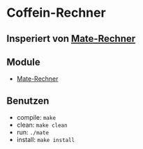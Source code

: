 # Coffein-Rechner

## Insperiert von [Mate-Rechner](https://github.com/lostkids/Mate-Rechner)

## Module

* [Mate-Rechner](https://github.com/lostkids/Mate-Rechner)

## Benutzen

* compile: `make`
* clean: `make clean`
* run: `./mate`
* install: `make install`